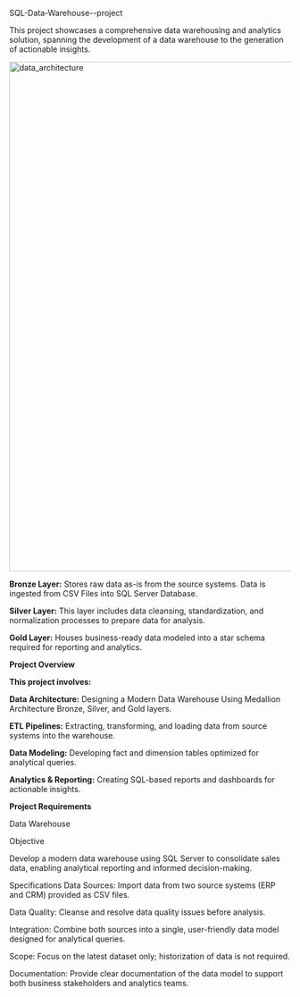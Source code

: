  SQL-Data-Warehouse--project
 
This project showcases a comprehensive data warehousing and analytics solution, spanning the development of a data warehouse to the generation of actionable insights.

<img width="1544" height="912" alt="data_architecture" src="https://github.com/user-attachments/assets/e2a8008f-f9df-4938-9477-1d74bd5a57a9" />


**Bronze Layer:** Stores raw data as-is from the source systems. Data is ingested from CSV Files into SQL Server Database.

**Silver Layer:** This layer includes data cleansing, standardization, and normalization processes to prepare data for analysis.

**Gold Layer:** Houses business-ready data modeled into a star schema required for reporting and analytics.

**Project Overview**

**This project involves:**

**Data Architecture:** Designing a Modern Data Warehouse Using Medallion Architecture Bronze, Silver, and Gold layers.

**ETL Pipelines:** Extracting, transforming, and loading data from source systems into the warehouse.

**Data Modeling:** Developing fact and dimension tables optimized for analytical queries.

**Analytics & Reporting:** Creating SQL-based reports and dashboards for actionable insights.


**Project Requirements**


Data Warehouse 

Objective

Develop a modern data warehouse using SQL Server to consolidate sales data, enabling analytical reporting and informed decision-making.

Specifications
Data Sources: Import data from two source systems (ERP and CRM) provided as CSV files.

Data Quality: Cleanse and resolve data quality issues before analysis.

Integration: Combine both sources into a single, user-friendly data model designed for analytical queries.

Scope: Focus on the latest dataset only; historization of data is not required.

Documentation: Provide clear documentation of the data model to support both business stakeholders and analytics teams.
